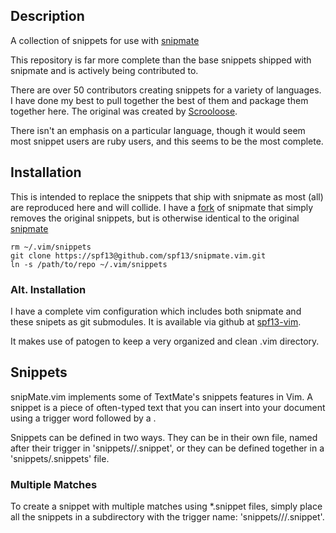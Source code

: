 ## Description
A collection of snippets for use with [snipmate](http://github.com/msanders/snipmate.vim)

This repository is far more complete than the base snippets shipped with snipmate and is actively being contributed to.

There are over 50 contributors creating snippets for a variety of languages. I have done my best to pull
together the best of them and package them together here. The original was created by [Scrooloose](http://github.com/scrooloose/snipmate-snippets).

There isn't an emphasis on a particular language, though it would seem most snippet users are ruby users,
and this seems to be the most complete.

## Installation

This is intended to replace the snippets that ship with snipmate as most (all) are reproduced here and will collide.
I have a [fork](http://github.com/spf13/snipmate.vim) of snipmate that simply removes the original snippets, 
but is otherwise identical to the original [snipmate](http://github.com/msanders/snipmate.vim)

	rm ~/.vim/snippets
	git clone https://spf13@github.com/spf13/snipmate.vim.git
	ln -s /path/to/repo ~/.vim/snippets

### Alt. Installation
I have a complete vim configuration which includes both snipmate and these snipets as git submodules.
It is available via github at [spf13-vim](http://github.com/spf13/spf13-vim).

It makes use of patogen to keep a very organized and clean .vim directory.

## Snippets
snipMate.vim implements some of TextMate's snippets features in Vim. A
snippet is a piece of often-typed text that you can insert into your
document using a trigger word followed by a <tab>.

Snippets can be defined in two ways. They can be in their own file, named
after their trigger in 'snippets/<filetype>/<trigger>.snippet', or they can be
defined together in a 'snippets/<filetype>.snippets' file. 

### Multiple Matches
To create a snippet with multiple matches using *.snippet files,
simply place all the snippets in a subdirectory with the trigger name:
'snippets/<filetype>/<trigger>/<name>.snippet'.
